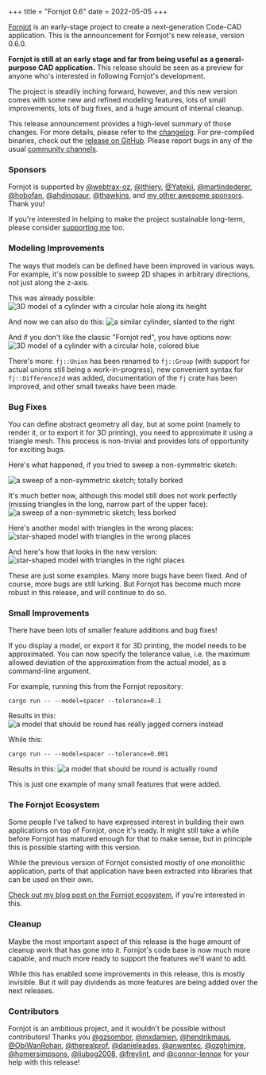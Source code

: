 +++
title = "Fornjot 0.6"
date  = 2022-05-05
+++

[Fornjot](https://www.fornjot.app/) is an early-stage project to create a next-generation Code-CAD application. This is the announcement for Fornjot's new release, version 0.6.0.

**Fornjot is still at an early stage and far from being useful as a general-purpose CAD application.** This release should be seen as a preview for anyone who's interested in following Fornjot's development.

The project is steadily inching forward, however, and this new version comes with some new and refined modeling features, lots of small improvements, lots of bug fixes, and a huge amount of internal cleanup.

This release announcement provides a high-level summary of those changes. For more details, please refer to the [changelog](https://github.com/hannobraun/Fornjot/blob/main/CHANGELOG.md). For pre-compiled binaries, check out the [release on GitHub](https://github.com/hannobraun/Fornjot/releases/tag/v0.6.0). Please report bugs in any of the usual [community channels](/community).


### Sponsors

Fornjot is supported by [@webtrax-oz](https://github.com/webtrax-oz), [@lthiery](https://github.com/lthiery), [@Yatekii](https://github.com/Yatekii), [@martindederer](https://github.com/martindederer), [@hobofan](https://github.com/hobofan), [@ahdinosaur](https://github.com/ahdinosaur), [@thawkins](https://github.com/thawkins), and [my other awesome sponsors](https://github.com/sponsors/hannobraun). Thank you!

If you're interested in helping to make the project sustainable long-term, please consider [supporting me](https://github.com/sponsors/hannobraun) too.


### Modeling Improvements

The ways that models can be defined have been improved in various ways. For example, it's now possible to sweep 2D shapes in arbitrary directions, not just along the z-axis.

This was already possible:
![3D model of a cylinder with a circular hole along its height](/blog/fornjot-0.6/sweep-old.png)

And now we can also do this:
![a similar cylinder, slanted to the right](/blog/fornjot-0.6/sweep-new.png)

And if you don't like the classic "Fornjot red", you have options now:
![3D model of a cylinder with a circular hole, colored blue](/blog/fornjot-0.6/color.png)

There's more: `fj::Union` has been renamed to `fj::Group` (with support for actual unions still being a work-in-progress), new convenient syntax for `fj::Difference2d` was added, documentation of the `fj` crate has been improved, and other small tweaks have been made.


### Bug Fixes

You can define abstract geometry all day, but at some point (namely to render it, or to export it for 3D printing), you need to approximate it using a triangle mesh. This process is non-trivial and provides lots of opportunity for exciting bugs.

Here's what happened, if you tried to sweep a non-symmetric sketch:

![a sweep of a non-symmetric sketch; totally borked](/blog/fornjot-0.6/non-symmetric-sweep-old.png)

It's much better now, although this model still does not work perfectly (missing triangles in the long, narrow part of the upper face):
![a sweep of a non-symmetric sketch; less borked](/blog/fornjot-0.6/non-symmetric-sweep-new.png)

Here's another model with triangles in the wrong places:
![star-shaped model with triangles in the wrong places](/blog/fornjot-0.6/triangulation-old.png)

And here's how that looks in the new version:
![star-shaped model with triangles in the right places](/blog/fornjot-0.6/triangulation-new.png)

These are just some examples. Many more bugs have been fixed. And of course, more bugs are still lurking. But Fornjot has become much more robust in this release, and will continue to do so.


### Small Improvements

There have been lots of smaller feature additions and bug fixes!

If you display a model, or export it for 3D printing, the model needs to be approximated. You can now specify the tolerance value, i.e. the maximum allowed deviation of the approximation from the actual model, as a command-line argument.

For example, running this from the Fornjot repository:

`cargo run -- --model=spacer --tolerance=0.1`

Results in this:
![a model that should be round has really jagged corners instead](/blog/fornjot-0.6/tolerance-low.png)


While this:

`cargo run -- --model=spacer --tolerance=0.001`

Results in this:
![a model that should be round is actually round](/blog/fornjot-0.6/tolerance-high.png)

This is just one example of many small features that were added.


### The Fornjot Ecosystem

Some people I've talked to have expressed interest in building their own applications on top of Fornjot, once it's ready. It might still take a while before Fornjot has matured enough for that to make sense, but in principle this is possible starting with this version.

While the previous version of Fornjot consisted mostly of one monolithic application, parts of that application have been extracted into libraries that can be used on their own.

[Check out my blog post on the Fornjot ecosystem](/blog/ecosystem/), if you're interested in this.


### Cleanup

Maybe the most important aspect of this release is the huge amount of cleanup work that has gone into it. Fornjot's code base is now much more capable, and much more ready to support the features we'll want to add.

While this has enabled some improvements in this release, this is mostly invisible. But it will pay dividends as more features are being added over the next releases.


### Contributors

Fornjot is an ambitious project, and it wouldn't be possible without contributors! Thanks you [@gzsombor](https://github.com/gzsombor), [@mxdamien](https://github.com/mxdamien), [@hendrikmaus](https://github.com/hendrikmaus), [@ObiWanRohan](https://github.com/ObiWanRohan), [@therealprof](https://github.com/therealprof), [@danieleades](https://github.com/danieleades), [@anwentec](https://github.com/anwentec), [@ozghimire](https://github.com/ozghimire), [@homersimpsons](https://github.com/homersimpsons), [@liubog2008](https://github.com/liubog2008), [@freylint](https://github.com/freylint), and [@connor-lennox](https://github.com/connor-lennox) for your help with this release!
